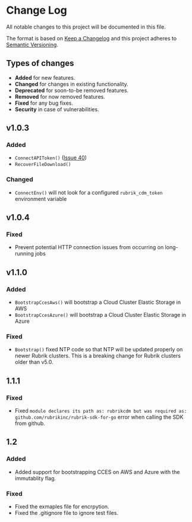 # Change Log

All notable changes to this project will be documented in this file.

The format is based on [Keep a Changelog](http://keepachangelog.com/)
and this project adheres to [Semantic Versioning](http://semver.org/).

## Types of changes

- **Added** for new features.
- **Changed** for changes in existing functionality.
- **Deprecated** for soon-to-be removed features.
- **Removed** for now removed features.
- **Fixed** for any bug fixes.
- **Security** in case of vulnerabilities.


## v1.0.3

### Added

- `ConnectAPIToken()` ([Issue 40](https://github.com/rubrikinc/rubrik-sdk-for-go/issues/40))
- `RecoverFileDownload()` 


### Changed

- `ConnectEnv()` will not look for a configured `rubrik_cdm_token` environment variable

## v1.0.4

### Fixed
- Prevent potential HTTP connection issues from occurring on long-running jobs

## v1.1.0

### Added

- `BootstrapCcesAws()` will bootstrap a Cloud Cluster Elastic Storage in AWS
- `BootstrapCcesAzure()` will bootstrap a Cloud Cluster Elastic Storage in Azure

### Fixed

- `Bootstrap()` fixed NTP code so that NTP will be updated properly on newer Rubrik clusters. This is a breaking change for Rubrik clusters older than v5.0.

## 1.1.1

### Fixed

- Fixed `module declares its path as: rubrikcdm but was required as: github.com/rubrikinc/rubrik-sdk-for-go` error when calling the SDK from github.

## 1.2

### Added

- Added support for bootstrapping CCES on AWS and Azure with the immutablity flag. 

### Fixed

- Fixed the exmaples file for encrpytion.
- Fixed the .gitignore file to ignore test files.
